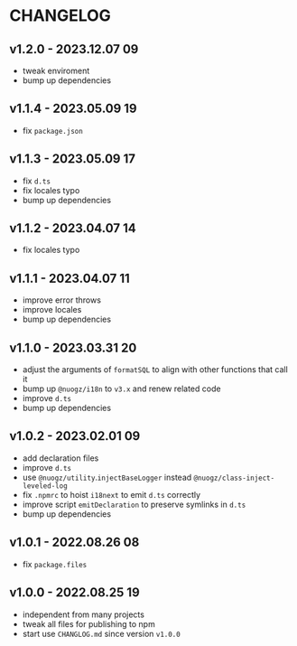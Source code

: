 # CHANGELOG

## v1.2.0 - 2023.12.07 09
* tweak enviroment
* bump up dependencies


## v1.1.4 - 2023.05.09 19
* fix `package.json`


## v1.1.3 - 2023.05.09 17
* fix `d.ts`
* fix locales typo
* bump up dependencies


## v1.1.2 - 2023.04.07 14
* fix locales typo


## v1.1.1 - 2023.04.07 11
* improve error throws
* improve locales
* bump up dependencies


## v1.1.0 - 2023.03.31 20
* adjust the arguments of `formatSQL` to align with other functions that call it
* bump up `@nuogz/i18n` to `v3.x` and renew related code
* improve `d.ts`
* bump up dependencies


## v1.0.2 - 2023.02.01 09
* add declaration files
* improve `d.ts`
* use `@nuogz/utility`.`injectBaseLogger` instead `@nuogz/class-inject-leveled-log`
* fix `.npmrc` to hoist `i18next` to emit `d.ts` correctly
* improve script `emitDeclaration` to preserve symlinks in `d.ts`
* bump up dependencies


## v1.0.1 - 2022.08.26 08
* fix `package.files`


## v1.0.0 - 2022.08.25 19
* independent from many projects
* tweak all files for publishing to npm
* start use `CHANGLOG.md` since version `v1.0.0`
